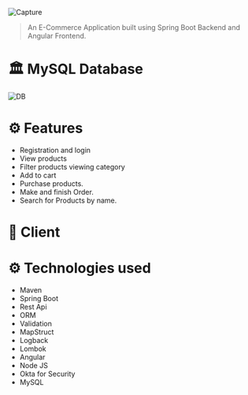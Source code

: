 ![Capture](https://user-images.githubusercontent.com/36113402/218334801-af9861b8-5776-4744-8fb0-707de517cc52.PNG)
>An E-Commerce Application built using Spring Boot Backend and Angular Frontend.
# 🏛 MySQL Database 
![DB](https://user-images.githubusercontent.com/36113402/218335139-eb37282e-a94b-49aa-8e8e-97d62cf39a6f.PNG)



# ⚙ Features
* Registration and login
* View products
* Filter products viewing category
* Add to cart
* Purchase products.
* Make and finish Order.
* Search for Products by name.

# 💁 Client



# ⚙ Technologies used
* Maven
* Spring Boot
* Rest Api
* ORM
* Validation
* MapStruct
* Logback
* Lombok
* Angular
* Node JS
* Okta for Security
* MySQL

